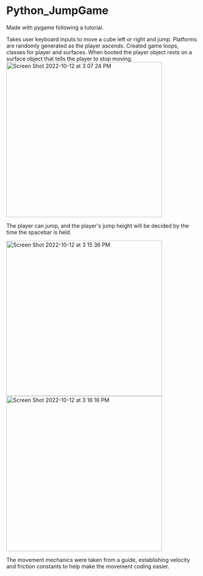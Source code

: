 # Python_JumpGame
Made with pygame following a tutorial. 

Takes user keyboard inputs to move a cube left or right and jump. Platforms are randomly generated as the player ascends. Created game loops, classes for player and surfaces. 
When booted the player object rests on a surface object that tells the player to stop moving. 
<img width="408" alt="Screen Shot 2022-10-12 at 3 07 24 PM" src="https://user-images.githubusercontent.com/107063397/195438948-2ccfeb92-1d15-410a-a83b-02035ce316c0.png">


The player can jump, and the player's jump height will be decided by the time the spacebar is held. 


<img width="408" alt="Screen Shot 2022-10-12 at 3 15 36 PM" src="https://user-images.githubusercontent.com/107063397/195439282-b4394f54-c8ff-4ba3-8b23-19455bb6ead8.png">
<img width="408" alt="Screen Shot 2022-10-12 at 3 16 16 PM" src="https://user-images.githubusercontent.com/107063397/195439342-68a5d511-2aa1-492b-ae26-40ca8ca6c58c.png">

The movement mechanics were taken from a guide, establishing velocity and friction constants to help make the movement coding easier. 
